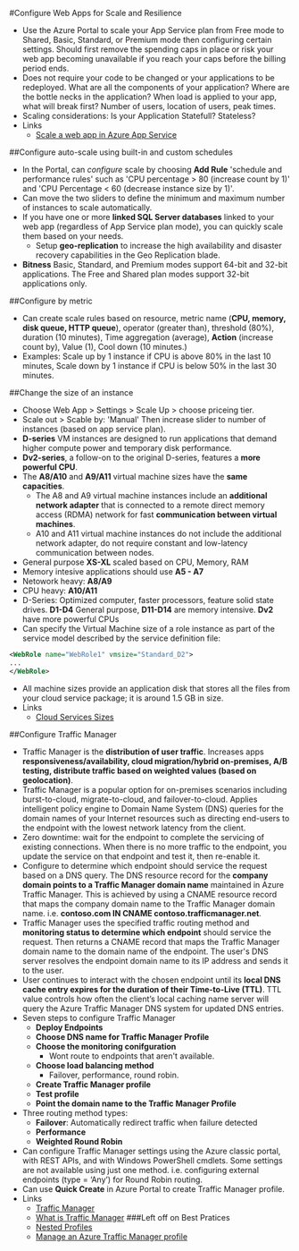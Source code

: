 #Configure Web Apps for Scale and Resilience
  * Use the Azure Portal to scale your App Service plan from Free mode to Shared, Basic, Standard, or Premium mode then configuring certain settings. Should first remove the spending caps in place or risk your web app becoming unavailable if you reach your caps before the billing period ends.
  * Does not require your code to be changed or your applications to be redeployed. What are all the components of your application? Where are the bottle necks in the application? When load is applied to your app, what will break first? Number of users, location of users, peak times.
  * Scaling considerations: Is your Application Statefull? Stateless?
  * Links
      - [Scale a web app in Azure App Service](https://azure.microsoft.com/en-us/documentation/articles/web-sites-scale/)

##Configure auto-scale using built-in and custom schedules
  * In the Portal, can _configure_ scale by choosing __Add Rule__ 'schedule and performance rules' such as 'CPU percentage > 80 (increase count by 1)' and 'CPU Percentage < 60 (decrease instance size by 1)'.
  * Can move the two sliders to define the minimum and maximum number of instances to scale automatically.
  * If you have one or more __linked SQL Server databases__ linked to your web app (regardless of App Service plan mode), you can quickly scale them based on your needs.
      - Setup __geo-replication__ to increase the high availability and disaster recovery capabilities in the Geo Replication blade.
  * __Bitness__ Basic, Standard, and Premium modes support 64-bit and 32-bit applications. The Free and Shared plan modes support 32-bit applications only.

##Configure by metric
  * Can create scale rules based on resource, metric name (__CPU, memory, disk queue, HTTP queue__), operator (greater than), threshold (80%), duration (10 minutes), Time aggregation (average), __Action__ (increase count by), Value (1), Cool down (10 minutes.)
  * Examples: Scale up by 1 instance if CPU is above 80% in the last 10 minutes, Scale down by 1 instance if CPU is below 50% in the last 30 minutes.

##Change the size of an instance
  * Choose Web App > Settings > Scale Up > choose priceing tier.
  * Scale out > Scable by: 'Manual' Then increase slider to number of instances (based on app service plan).
  * __D-series__ VM instances are designed to run applications that demand higher compute power and temporary disk performance.
  * __Dv2-series__, a follow-on to the original D-series, features a __more powerful CPU__.
  * The __A8/A10__ and __A9/A11__ virtual machine sizes have the __same capacities__. 
    - The A8 and A9 virtual machine instances include an __additional network adapter__ that is connected to a remote direct memory access (RDMA) network for fast __communication between virtual machines__. 
    - A10 and A11 virtual machine instances do not include the additional network adapter, do not require constant and low-latency communication between nodes.
  * General purpose __XS-XL__ scaled based on CPU, Memory, RAM
  * Memory intesive applications should use __A5 - A7__
  * Netowork heavy: __A8/A9__
  * CPU heavy: __A10/A11__
  * D-Series: Optimized computer, faster processors, feature solid state drives. __D1-D4__ General purpose, __D11-D14__ are memory intensive. __Dv2__ have more powerful CPUs
  * Can specify the Virtual Machine size of a role instance as part of the service model described by the service definition file:
  ```xml
  <WebRole name="WebRole1" vmsize="Standard_D2">
  ...
  </WebRole>
  ```

  * All machine sizes provide an application disk that stores all the files from your cloud service package; it is around 1.5 GB in size.
  * Links
    - [Cloud Services Sizes](https://azure.microsoft.com/en-us/documentation/articles/cloud-services-sizes-specs)

##Configure Traffic Manager
  * Traffic Manager is the __distribution of user traffic__. Increases apps __responsiveness/availability, cloud migration/hybrid on-premises, A/B testing, distribute traffic based on weighted values (based on geolocation)__.
  * Traffic Manager is a popular option for on-premises scenarios including burst-to-cloud, migrate-to-cloud, and failover-to-cloud. Applies intelligent policy engine to Domain Name System (DNS) queries for the domain names of your Internet resources such as directing end-users to the endpoint with the lowest network latency from the client.
  * Zero downtime: wait for the endpoint to complete the servicing of existing connections. When there is no more traffic to the endpoint, you update the service on that endpoint and test it, then re-enable it.
  * Configure to determine which endpoint should service the request based on a DNS query. The DNS resource record for the __company domain points to a Traffic Manager domain name__ maintained in Azure Traffic Manager. This is achieved by using a CNAME resource record that maps the company domain name to the Traffic Manager domain name. i.e. __contoso.com IN CNAME contoso.trafficmanager.net__.
  * Traffic Manager uses the specified traffic routing method and __monitoring status to determine which endpoint__ should service the request. Then  returns a CNAME record that maps the Traffic Manager domain name to the domain name of the endpoint. The user's DNS server resolves the endpoint domain name to its IP address and sends it to the user.
  * User continues to interact with the chosen endpoint until its __local DNS cache entry expires for the duration of their Time-to-Live (TTL)__. TTL value controls how often the client’s local caching name server will query the Azure Traffic Manager DNS system for updated DNS entries.
  * Seven steps to configure Traffic Manager
    - __Deploy Endpoints__
    - __Choose DNS name for Traffic Manager Profile__
    - __Choose the monitoring conifguration__
      + Wont route to endpoints that aren't available.
    - __Choose load balancing method__
      + Failover, performance, round robin.
    - __Create Traffic Manager profile__
    - __Test profile__
    - __Point the domain name to the Traffic Manager Profile__
  * Three routing method types:
    - __Failover__: Automatically redirect traffic when failure detected
    - __Performance__
    - __Weighted Round Robin__ 
  * Can configure Traffic Manager settings using the Azure classic portal, with REST APIs, and with Windows PowerShell cmdlets. Some settings are not available using just one method. i.e. configuring external endpoints (type = ‘Any’) for Round Robin routing.
  * Can use __Quick Create__ in Azure Portal to create Traffic Manager profile.
  * Links
    - [Traffic Manager](https://azure.microsoft.com/en-us/services/traffic-manager)
    - [What is Traffic Manager](https://azure.microsoft.com/en-us/documentation/articles/traffic-manager-overview)
###Left off on Best Pratices
    - [Nested Profiles](https://azure.microsoft.com/en-us/blog/new-azure-traffic-manager-nested-profiles)
    - [Manage an Azure Traffic Manager profile](https://azure.microsoft.com/en-us/documentation/articles/traffic-manager-manage-profiles/)
